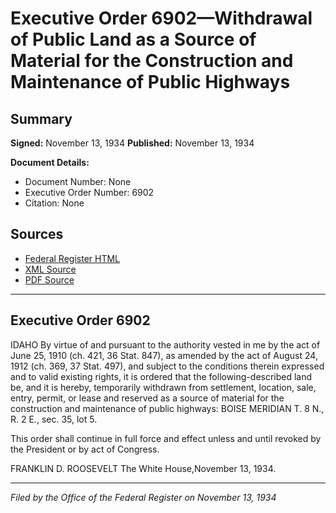 # Executive Order 6902—Withdrawal of Public Land as a Source of Material for the Construction and Maintenance of Public Highways

## Summary

**Signed:** November 13, 1934
**Published:** November 13, 1934

**Document Details:**
- Document Number: None
- Executive Order Number: 6902
- Citation: None

## Sources
- [Federal Register HTML](https://www.presidency.ucsb.edu/documents/executive-order-6902-withdrawal-public-land-source-material-for-the-construction-and)
- [XML Source](None)
- [PDF Source](None)

---

## Executive Order 6902

IDAHO
By virtue of and pursuant to the authority vested in me by the act of June 25, 1910 (ch. 421, 36 Stat. 847), as amended by the act of August 24, 1912 (ch. 369, 37 Stat. 497), and subject to the conditions therein expressed and to valid existing rights, it is ordered that the following-described land be, and it is hereby, temporarily withdrawn from settlement, location, sale, entry, permit, or lease and reserved as a source of material for the construction and maintenance of public highways:
BOISE MERIDIAN
T. 8 N., R. 2 E., sec. 35, lot 5.

This order shall continue in full force and effect unless and until revoked by the President or by act of Congress.

FRANKLIN D. ROOSEVELT
The White House,November 13, 1934.

---

*Filed by the Office of the Federal Register on November 13, 1934*
